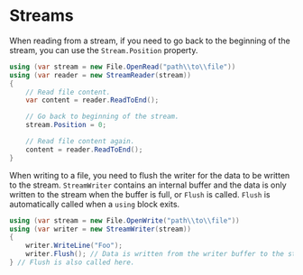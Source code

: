 ﻿# Streams

When reading from a stream, if you need to go back to the beginning of the stream, you can use the `Stream.Position` property.

```cs
using (var stream = new File.OpenRead("path\\to\\file"))
using (var reader = new StreamReader(stream))
{	
	// Read file content.
	var content = reader.ReadToEnd();

	// Go back to beginning of the stream.
	stream.Position = 0;

	// Read file content again.
	content = reader.ReadToEnd();
}
```

When writing to a file, you need to flush the writer for the data to be written to the stream. `StreamWriter` contains an internal buffer and the data is only written to the stream when the buffer is full, or `Flush` is called. `Flush` is automatically called when a `using` block exits.

```cs
using (var stream = new File.OpenWrite("path\\to\\file"))
using (var writer = new StreamWriter(stream))
{	
	writer.WriteLine("Foo");
	writer.Flush(); // Data is written from the writer buffer to the stream.
} // Flush is also called here.
```

